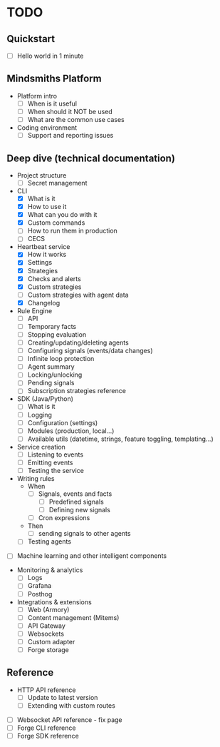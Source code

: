 # TODO

## Quickstart
- [ ] Hello world in 1 minute

## Mindsmiths Platform
- Platform intro
  - [ ] When is it useful
  - [ ] When should it NOT be used
  - [ ] What are the common use cases
- Coding environment
  - [ ] Support and reporting issues

## Deep dive (technical documentation)
- Project structure
  - [ ] Secret management
- CLI
  - [x] What is it
  - [x] How to use it
  - [x] What can you do with it
  - [x] Custom commands
  - [ ] How to run them in production
  - [ ] CECS
- Heartbeat service
  - [x] How it works
  - [x] Settings
  - [x] Strategies
  - [x] Checks and alerts
  - [x] Custom strategies
  - [ ] Custom strategies with agent data
  - [x] Changelog
- Rule Engine
  - [ ] API
  - [ ] Temporary facts
  - [ ] Stopping evaluation
  - [ ] Creating/updating/deleting agents
  - [ ] Configuring signals (events/data changes)
  - [ ] Infinite loop protection
  - [ ] Agent summary
  - [ ] Locking/unlocking
  - [ ] Pending signals
  - [ ] Subscription strategies reference
- SDK (Java/Python)
  - [ ] What is it
  - [ ] Logging
  - [ ] Configuration (settings)
  - [ ] Modules (production, local...)
  - [ ] Available utils (datetime, strings, feature toggling, templating...)
- Service creation
  - [ ] Listening to events
  - [ ] Emitting events
  - [ ] Testing the service
- Writing rules
  - When
    - [ ] Signals, events and facts
      - [ ] Predefined signals
      - [ ] Defining new signals
    - [ ] Cron expressions
  - Then
    - [ ] sending signals to other agents
  - [ ] Testing agents
- [ ] Machine learning and other intelligent components
- Monitoring & analytics
  - [ ] Logs
  - [ ] Grafana
  - [ ] Posthog
- Integrations & extensions
  - [ ] Web (Armory)
  - [ ] Content management (Mitems)
  - [ ] API Gateway
  - [ ] Websockets
  - [ ] Custom adapter
  - [ ] Forge storage

## Reference
- HTTP API reference
  - [ ] Update to latest version
  - [ ] Extending with custom routes
- [ ] Websocket API reference - fix page
- [ ] Forge CLI reference
- [ ] Forge SDK reference

